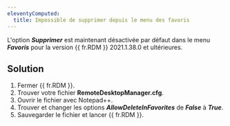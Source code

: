 ```yaml
---
eleventyComputed:
  title: Impossible de supprimer depuis le menu des favoris
---
```

L'option ***Supprimer*** est maintenant désactivée par défaut dans le menu ***Favoris*** pour la version {{ fr.RDM }} 2021.1.38.0 et ultérieures.
## Solution
1. Fermer {{ fr.RDM }}.
1. Trouver votre fichier **RemoteDesktopManager.cfg**.
1. Ouvrir le fichier avec Notepad++.
1. Trouver et changer les options ***AllowDeleteInFavorites*** de ***False*** à ***True***.
1. Sauvegarder le fichier et lancer {{ fr.RDM }}.